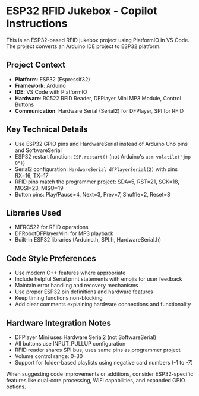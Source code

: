 <!-- Use this file to provide workspace-specific custom instructions to Copilot. For more details, visit https://code.visualstudio.com/docs/copilot/copilot-customization#_use-a-githubcopilotinstructionsmd-file -->

# ESP32 RFID Jukebox - Copilot Instructions

This is an ESP32-based RFID jukebox project using PlatformIO in VS Code. The project converts an Arduino IDE project to ESP32 platform.

## Project Context
- **Platform**: ESP32 (Espressif32)
- **Framework**: Arduino
- **IDE**: VS Code with PlatformIO
- **Hardware**: RC522 RFID Reader, DFPlayer Mini MP3 Module, Control Buttons
- **Communication**: Hardware Serial (Serial2) for DFPlayer, SPI for RFID

## Key Technical Details
- Use ESP32 GPIO pins and HardwareSerial instead of Arduino Uno pins and SoftwareSerial
- ESP32 restart function: `ESP.restart()` (not Arduino's `asm volatile("jmp 0")`)
- Serial2 configuration: `HardwareSerial dfPlayerSerial(2)` with pins RX=16, TX=17
- RFID pins match the programmer project: SDA=5, RST=21, SCK=18, MOSI=23, MISO=19
- Button pins: Play/Pause=4, Next=3, Prev=7, Shuffle=2, Reset=8

## Libraries Used
- MFRC522 for RFID operations
- DFRobotDFPlayerMini for MP3 playback
- Built-in ESP32 libraries (Arduino.h, SPI.h, HardwareSerial.h)

## Code Style Preferences
- Use modern C++ features where appropriate
- Include helpful Serial.print statements with emojis for user feedback
- Maintain error handling and recovery mechanisms
- Use proper ESP32 pin definitions and hardware features
- Keep timing functions non-blocking
- Add clear comments explaining hardware connections and functionality

## Hardware Integration Notes
- DFPlayer Mini uses Hardware Serial2 (not SoftwareSerial)
- All buttons use INPUT_PULLUP configuration
- RFID reader shares SPI bus, uses same pins as programmer project
- Volume control range: 0-30
- Support for folder-based playlists using negative card numbers (-1 to -7)

When suggesting code improvements or additions, consider ESP32-specific features like dual-core processing, WiFi capabilities, and expanded GPIO options.
